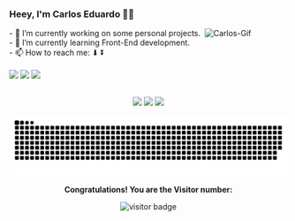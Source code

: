 ### Heey, I'm Carlos Eduardo 🐱‍👤

<img align="right" alt="Carlos-Gif" src="https://media2.giphy.com/media/2DiW4uEOHAMeO1WMCK/giphy.gif?cid=790b7611887f5703341c32a8b07fa447dae3185421e3214d&rid=giphy.gif&ct=g" width=150px>
- 🔭 I’m currently working on some personal projects. <br>
- 🌱 I’m currently learning Front-End development. <br>
- 📫 How to reach me: ⬇ ⏬ <br>




<br>
<div> 
  <a href="https://instagram.com/ycarlosedu" target="_blank"><img src="https://img.shields.io/badge/-Instagram-%23E4405F?style=for-the-badge&logo=instagram&logoColor=white" target="_blank"></a>
  <a href="https://www.linkedin.com/in/silvacarlosoliveira/" target="_blank"><img src="https://img.shields.io/badge/-LinkedIn-%230077B5?style=for-the-badge&logo=linkedin&logoColor=white" target="_blank"></a> 
  <a href = "mailto:silvacarlosoliveira@outlook.com"><img src="https://img.shields.io/badge/Microsoft_Outlook-0078D4?style=for-the-badge&logo=microsoft-outlook&logoColor=white" target="_blank"></a>
</div>
  
  
  
##
<div align=center>
  <img src="https://github-readme-stats.vercel.app/api?username=ycarlosedu&count_private=true&show_icons=true&&theme=chartreuse-dark&include_all_commits=true" width="417">
  <img src="https://github-readme-stats.vercel.app/api/top-langs/?username=ycarlosedu&layout=compact&hide=TSQL&theme=chartreuse-dark">
  <img src="https://github-readme-streak-stats.herokuapp.com?user=ycarlosedu&theme=chartreuse-dark">
</div>

  
  ![Snake animation](https://github.com/ycarlosedu/ycarlosedu/blob/output/github-contribution-grid-snake.svg)
  
<p align="center"><b>Congratulations! You are the Visitor number:</b></p>
<p align="center"><img src="https://profile-counter.glitch.me/%7Bycarlosedu%7D/count.svg" alt="visitor badge"/></p>
  

